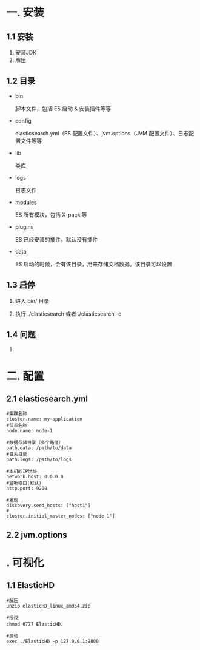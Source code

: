 # 一. 安装

## 1.1 安装

1. 安装JDK
2. 解压

## 1.2 目录

- bin 

  脚本文件，包括 ES 启动 & 安装插件等等

- config 

  elasticsearch.yml（ES 配置文件）、jvm.options（JVM 配置文件）、日志配置文件等等

- lib 

  类库

- logs 

  日志文件

- modules 

  ES 所有模块，包括 X-pack 等

- plugins 

   ES 已经安装的插件。默认没有插件

- data

  ES 启动的时候，会有该目录，用来存储文档数据。该目录可以设置

## 1.3 启停

1. 进入 bin/ 目录

2. 执行 ./elasticsearch 或者 ./elasticsearch -d

   

## 1.4 问题

1. 



# 二. 配置

## 2.1 elasticsearch.yml

```shell
#集群名称
cluster.name: my-application
#节点名称
node.name: node-1

#数据存储目录（多个路径）
path.data: /path/to/data
#日志目录
path.logs: /path/to/logs

#本机的IP地址
network.host: 0.0.0.0
#监听端口(默认)
http.port: 9200

#发现
discovery.seed_hosts: ["host1"]
#
cluster.initial_master_nodes: ["node-1"]

```



## 2.2 jvm.options







# . 可视化

## 1.1 ElasticHD

```shell
#解压
unzip elasticHD_linux_amd64.zip

#授权
chmod 0777 ElasticHD、

#启动
exec ./ElasticHD -p 127.0.0.1:9800
```



